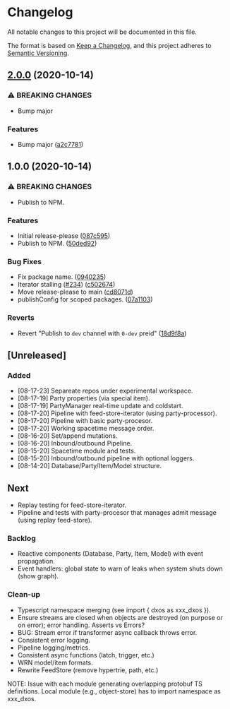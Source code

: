 # Changelog

All notable changes to this project will be documented in this file.

The format is based on [Keep a Changelog](https://keepachangelog.com/en/1.0.0/),
and this project adheres to [Semantic Versioning](https://semver.org/spec/v2.0.0.html).

## [2.0.0](https://www.github.com/dxos/echo/compare/v1.0.0...v2.0.0) (2020-10-14)


### ⚠ BREAKING CHANGES

* Bump major

### Features

* Bump major ([a2c7781](https://www.github.com/dxos/echo/commit/a2c77819203bdf97382a5e0f85f0ad097ac0eb70))

## 1.0.0 (2020-10-14)


### ⚠ BREAKING CHANGES

* Publish to NPM.

### Features

* Initial release-please ([087c595](https://www.github.com/dxos/echo/commit/087c595fea97751f809c853a72273beea3a37076))
* Publish to NPM. ([50ded92](https://www.github.com/dxos/echo/commit/50ded92943df570faa02bb9e38f2d4a9eecb16f0))


### Bug Fixes

* Fix package name. ([0940235](https://www.github.com/dxos/echo/commit/0940235a49fb2846d92555c6f541349281c79f14))
* Iterator stalling ([#234](https://www.github.com/dxos/echo/issues/234)) ([c502674](https://www.github.com/dxos/echo/commit/c502674b05b3c63603fab39eb5dcced6641e39b0))
* Move release-please to main ([cd8071d](https://www.github.com/dxos/echo/commit/cd8071d7b4a8453ad2786e111d9fc90bcd47ad7d))
* publishConfig for scoped packages. ([07a1103](https://www.github.com/dxos/echo/commit/07a11034da9481763319fc91a06d1db299a2387d))


### Reverts

* Revert "Publish to `dev` channel with `0-dev` preid" ([18d9f8a](https://www.github.com/dxos/echo/commit/18d9f8a188ae6139dedd784ede9420f3c0858f10))

## [Unreleased]

### Added

- [08-17-23] Separeate repos under experimental workspace.
- [08-17-19] Party properties (via special item).
- [08-17-19] PartyManager real-time update and coldstart.
- [08-17-20] Pipeline with feed-store-iterator (using party-processor).
- [08-17-20] Pipeline with basic party-procesor.
- [08-17-20] Working spacetime message order.
- [08-16-20] Set/append mutations.
- [08-16-20] Inbound/outbound Pipeline.
- [08-15-20] Spacetime module and tests.
- [08-15-20] Inbound/outbound pipeline with optional loggers.
- [08-14-20] Database/Party/Item/Model structure.

## Next

- Replay testing for feed-store-iterator.
- Pipeline and tests with party-procesor that manages admit message (using replay feed-store).

### Backlog

- Reactive components (Database, Party, Item, Model) with event propagation.
- Event handlers: global state to warn of leaks when system shuts down (show graph).

### Clean-up

- Typescript namespace merging (see import { dxos as xxx_dxos }).
- Ensure streams are closed when objects are destroyed (on purpose or on error); error handling. Asserts vs Errors?
- BUG: Stream error if transformer async callback throws error.
- Consistent error logging.
- Pipeline logging/metrics.
- Consistent async functions (latch, trigger, etc.)
- WRN model/item formats.
- Rewrite FeedStore (remove hypertrie, path, etc.)

NOTE: Issue with each module generating overlapping protobuf TS definitions.
Local module (e.g., object-store) has to import namespace as xxx_dxos.
